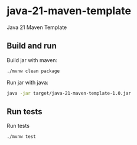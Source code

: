 # java-21-maven-template

Java 21 Maven Template

## Build and run

Build jar with maven:

```bash
./mvnw clean package
```

Run jar with java:

```bash
java -jar target/java-21-maven-template-1.0.jar
```

## Run tests

Run tests

```bash
./mvnw test
```
